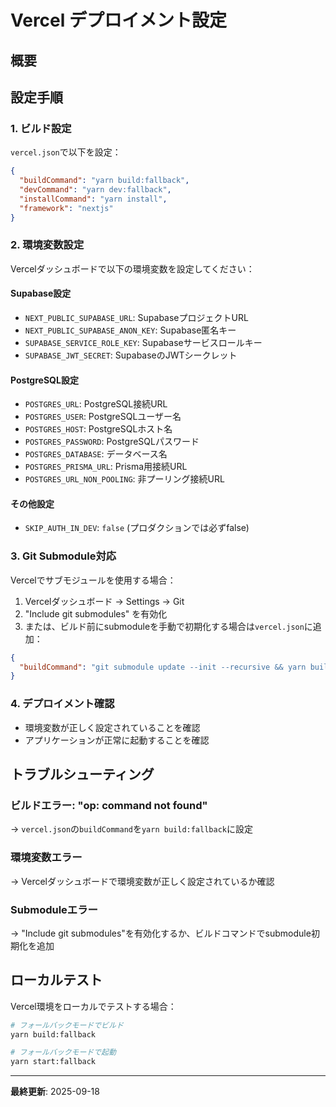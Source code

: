# Vercel デプロイメント設定

## 概要


## 設定手順

### 1. ビルド設定

`vercel.json`で以下を設定：

```json
{
  "buildCommand": "yarn build:fallback",
  "devCommand": "yarn dev:fallback",
  "installCommand": "yarn install",
  "framework": "nextjs"
}
```

### 2. 環境変数設定

Vercelダッシュボードで以下の環境変数を設定してください：

#### Supabase設定

- `NEXT_PUBLIC_SUPABASE_URL`: SupabaseプロジェクトURL
- `NEXT_PUBLIC_SUPABASE_ANON_KEY`: Supabase匿名キー
- `SUPABASE_SERVICE_ROLE_KEY`: Supabaseサービスロールキー
- `SUPABASE_JWT_SECRET`: SupabaseのJWTシークレット

#### PostgreSQL設定

- `POSTGRES_URL`: PostgreSQL接続URL
- `POSTGRES_USER`: PostgreSQLユーザー名
- `POSTGRES_HOST`: PostgreSQLホスト名
- `POSTGRES_PASSWORD`: PostgreSQLパスワード
- `POSTGRES_DATABASE`: データベース名
- `POSTGRES_PRISMA_URL`: Prisma用接続URL
- `POSTGRES_URL_NON_POOLING`: 非プーリング接続URL

#### その他設定

- `SKIP_AUTH_IN_DEV`: `false` (プロダクションでは必ずfalse)

### 3. Git Submodule対応

Vercelでサブモジュールを使用する場合：

1. Vercelダッシュボード → Settings → Git
2. "Include git submodules" を有効化
3. または、ビルド前にsubmoduleを手動で初期化する場合は`vercel.json`に追加：

```json
{
  "buildCommand": "git submodule update --init --recursive && yarn build:fallback"
}
```

### 4. デプロイメント確認

- 環境変数が正しく設定されていることを確認
- アプリケーションが正常に起動することを確認

## トラブルシューティング

### ビルドエラー: "op: command not found"

→ `vercel.json`の`buildCommand`を`yarn build:fallback`に設定

### 環境変数エラー

→ Vercelダッシュボードで環境変数が正しく設定されているか確認

### Submoduleエラー

→ "Include git submodules"を有効化するか、ビルドコマンドでsubmodule初期化を追加

## ローカルテスト

Vercel環境をローカルでテストする場合：

```bash
# フォールバックモードでビルド
yarn build:fallback

# フォールバックモードで起動
yarn start:fallback
```

---

**最終更新**: 2025-09-18
